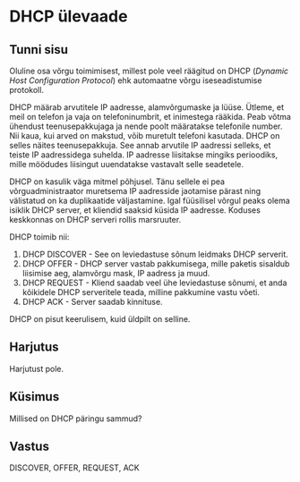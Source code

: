 ﻿# DHCP ülevaade

## Tunni sisu

Oluline osa võrgu toimimisest, millest pole veel räägitud on DHCP (*Dynamic Host Configuration Protocol*) ehk automaatne võrgu iseseadistumise protokoll.

DHCP määrab arvutitele IP aadresse, alamvõrgumaske ja lüüse. Ütleme, et meil on telefon ja vaja on telefoninumbrit, et inimestega rääkida. Peab võtma ühendust teenusepakkujaga ja nende poolt määratakse telefonile number. Nii kaua, kui arved on makstud, võib muretult telefoni kasutada. DHCP on selles näites teenusepakkuja. See annab arvutile IP aadressi selleks, et teiste IP aadressidega suhelda. IP aadresse liisitakse mingiks perioodiks, mille möödudes liisingut uuendatakse vastavalt selle seadetele.

DHCP on kasulik väga mitmel põhjusel. Tänu sellele ei pea võrguadministraator muretsema IP aadresside jaotamise pärast ning välistatud on ka duplikaatide väljastamine. Igal füüsilisel võrgul peaks olema isiklik DHCP server, et kliendid saaksid küsida IP aadresse. Koduses keskkonnas on DHCP serveri rollis marsruuter.

DHCP toimib nii:

<ol>
<li>DHCP DISCOVER - See on leviedastuse sõnum leidmaks DHCP serverit.</li>
<li>DHCP OFFER - DHCP server vastab pakkumisega, mille paketis sisaldub liisimise aeg, alamvõrgu mask, IP aadress ja muud.</li>
<li>DHCP REQUEST - Kliend saadab veel ühe leviedastuse sõnumi, et anda kõikidele DHCP serveritele teada, milline pakkumine vastu võeti.</li>
<li>DHCP ACK - Server saadab kinnituse.</li>
</ol>

DHCP on pisut keerulisem, kuid üldpilt on selline.

## Harjutus

Harjutust pole.

## Küsimus

Millised on DHCP päringu sammud?

## Vastus

DISCOVER, OFFER, REQUEST, ACK
